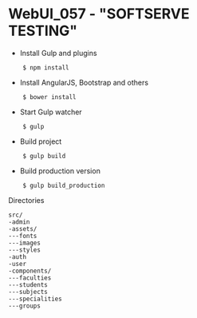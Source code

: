 # WebUI_057 - "SOFTSERVE TESTING"
* Install Gulp and plugins
```
    $ npm install
```
* Install AngularJS, Bootstrap and others
```
    $ bower install
```
* Start Gulp watcher
```
    $ gulp
```
* Build project
```
    $ gulp build
```
* Build production version
```
    $ gulp build_production
```

Directories

```
src/
-admin
-assets/
---fonts
---images
---styles
-auth
-user
-components/
---faculties
---students
---subjects
---specialities
---groups
